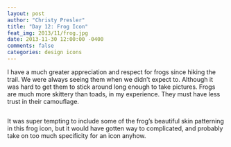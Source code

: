 ```yaml
---
layout: post
author: "Christy Presler"
title: "Day 12: Frog Icon"
feat_img: 2013/11/frog.jpg
date: 2013-11-30 12:00:00 -0400
comments: false
categories: design icons
---
```

I have a much greater appreciation and respect for frogs since hiking the trail. We were always seeing them when we didn’t expect to. Although it was hard to get them to stick around long enough to take pictures. Frogs are much more skittery than toads, in my experience. They must have less trust in their camouflage.

<div class="row">
    <div class="col-sm-6 col-sm-offset-3">
        <img src="{{ site.blog_img_url | prepend: site.url }}{{page.feat_img}}" alt="" />
    </div>
</div>

It was super tempting to include some of the frog’s beautiful skin patterning in this frog icon, but it would have gotten way to complicated, and probably take on too much specificity for an icon anyhow.